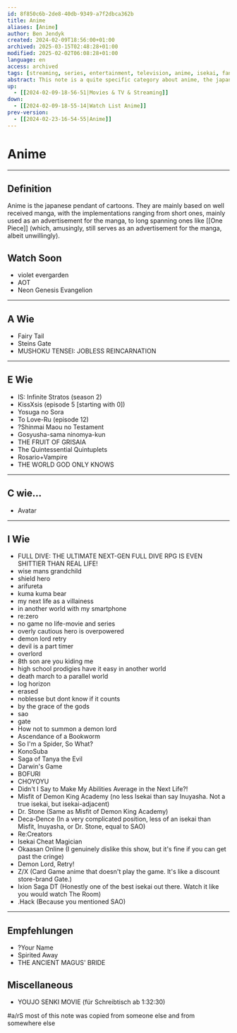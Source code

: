 ```yaml
---
id: 8f850c6b-2de8-40db-9349-a7f2dbca362b
title: Anime
aliases: [Anime]
author: Ben Jendyk
created: 2024-02-09T18:56:00+01:00
archived: 2025-03-15T02:48:28+01:00
modified: 2025-02-02T06:08:28+01:00
language: en
access: archived 
tags: [streaming, series, entertainment, television, anime, isekai, fantasy]
abstract: This note is a quite specific category about anime, the japanese version of cartoons.
up:
  - [[2024-02-09-18-56-51|Movies & TV & Streaming]]
down:
  - [[2024-02-09-18-55-14|Watch List Anime]]
prev-version:
  - [[2024-02-23-16-54-55|Anime]]
---
```


# Anime

---

## Definition

Anime is the japanese pendant of cartoons. They are mainly based on well received manga, with the implementations ranging from short ones, mainly used as an advertisement for the manga, to long spanning ones like [[One Piece]] (which, amusingly, still serves as an advertisement for the manga, albeit unwillingly).

## Watch Soon

- violet evergarden
- AOT
- Neon Genesis Evangelion

---

## A Wie

- Fairy Tail
- Steins Gate
- MUSHOKU TENSEI: JOBLESS REINCARNATION

---

## E Wie

- IS: Infinite Stratos (season 2)
- KissXsis (episode 5 [starting with 0])
- Yosuga no Sora
- To Love-Ru (episode 12)
- ?Shinmai Maou no Testament
- Gosyusha-sama ninomya-kun
- THE FRUIT OF GRISAIA
- The Quintessential Quintuplets
- Rosario+Vampire  
- THE WORLD GOD ONLY KNOWS

---

## C wie…

- Avatar

---

## I Wie

- FULL DIVE: THE ULTIMATE NEXT-GEN FULL DIVE RPG IS EVEN SHITTIER THAN REAL LIFE!
- wise mans grandchild
- shield hero
- arifureta
- kuma kuma bear
- my next life as a villainess
- in another world with my smartphone
- re:zero  
- no game no life-movie and series
- overly cautious hero is overpowered
- demon lord retry
- devil is a part timer  
- overlord
- 8th son are you kiding me
- high school prodigies have it easy in another world
- death march to a parallel world
- log horizon
- erased
- noblesse but dont know if it counts
- by the grace of the gods
- sao
- gate
- How not to summon a demon lord
- Ascendance of a Bookworm
- So I'm a Spider, So What?
- KonoSuba
- Saga of Tanya the Evil
- Darwin's Game
- BOFURI
- CHOYOYU
- Didn't I Say to Make My Abilities Average in the Next Life?!
- Misfit of Demon King Academy (no less Isekai than say Inuyasha. Not a true isekai, but isekai-adjacent)
- Dr. Stone (Same as Misfit of Demon King Academy)
- Deca-Dence (In a very complicated position, less of an isekai than Misfit, Inuyasha, or Dr. Stone, equal to SAO)
- Re:Creators
- Isekai Cheat Magician
- Okaasan Online (I genuinely dislike this show, but it's fine if you can get past the cringe)
- Demon Lord, Retry!
- Z/X (Card Game anime that doesn't play the game. It's like a discount store-brand Gate.)
- Ixion Saga DT (Honestly one of the best isekai out there. Watch it like you would watch The Room)
- .Hack (Because you mentioned SAO)

---

## Empfehlungen

- ?Your Name
- Spirited Away
- THE ANCIENT MAGUS' BRIDE

## Miscellaneous

- YOUJO SENKI MOVIE (für Schreibtisch ab 1:32:30)

#a/rS most of this note was copied from someone else and from somewhere else
